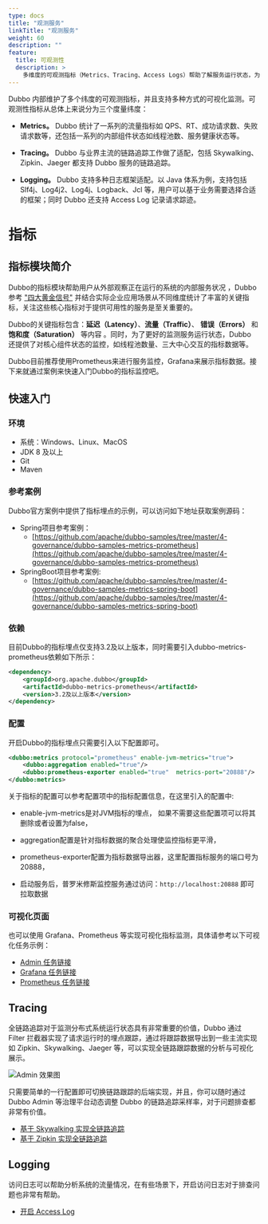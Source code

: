 ```yaml
---
type: docs
title: "观测服务"
linkTitle: "观测服务"
weight: 60
description: ""
feature:
  title: 可观测性
  description: >
    多维度的可观测指标（Metrics、Tracing、Access Logs）帮助了解服务运行状态，为持续定位、维护和优化服务提供依据，Admin 控制台帮助实现数据指标可视化展示
---
```


Dubbo 内部维护了多个纬度的可观测指标，并且支持多种方式的可视化监测。可观测性指标从总体上来说分为三个度量纬度：

* **Metrics。** Dubbo 统计了一系列的流量指标如 QPS、RT、成功请求数、失败请求数等，还包括一系列的内部组件状态如线程池数、服务健康状态等。

* **Tracing。** Dubbo 与业界主流的链路追踪工作做了适配，包括 Skywalking、Zipkin、Jaeger 都支持 Dubbo 服务的链路追踪。

* **Logging。** Dubbo 支持多种日志框架适配。以 Java 体系为例，支持包括 Slf4j、Log4j2、Log4j、Logback、Jcl 等，用户可以基于业务需要选择合适的框架；同时 Dubbo 还支持 Access Log 记录请求踪迹。

# 指标
## 指标模块简介
Dubbo的指标模块帮助用户从外部观察正在运行的系统的内部服务状况 ，Dubbo参考 ["四大黄金信号"](https://sre.google/sre-book/monitoring-distributed-systems/) 并结合实际企业应用场景从不同维度统计了丰富的关键指标，关注这些核心指标对于提供可用性的服务是至关重要的。 

Dubbo的关键指标包含：**延迟（Latency）**、**流量（Traffic）**、 **错误（Errors）** 和 **饱和度（Saturation）** 等内容 。同时，为了更好的监测服务运行状态，Dubbo 还提供了对核心组件状态的监控，如线程池数量、三大中心交互的指标数据等。

Dubbo目前推荐使用Prometheus来进行服务监控，Grafana来展示指标数据。接下来就通过案例来快速入门Dubbo的指标监控吧。

## 快速入门
### 环境
- 系统：Windows、Linux、MacOS
- JDK 8 及以上
- Git
- Maven

### 参考案例
Dubbo官方案例中提供了指标埋点的示例，可以访问如下地址获取案例源码：
- Spring项目参考案例：
  - [https://github.com/apache/dubbo-samples/tree/master/4-governance/dubbo-samples-metrics-prometheus](https://github.com/apache/dubbo-samples/tree/master/4-governance/dubbo-samples-metrics-prometheus)
- SpringBoot项目参考案例:
  - [https://github.com/apache/dubbo-samples/tree/master/4-governance/dubbo-samples-metrics-spring-boot](https://github.com/apache/dubbo-samples/tree/master/4-governance/dubbo-samples-metrics-spring-boot)

### 依赖
目前Dubbo的指标埋点仅支持3.2及以上版本，同时需要引入dubbo-metrics-prometheus依赖如下所示：
```xml
<dependency>
    <groupId>org.apache.dubbo</groupId>
    <artifactId>dubbo-metrics-prometheus</artifactId>
    <version>3.2及以上版本</version>
</dependency>
```

### 配置
开启Dubbo的指标埋点只需要引入以下配置即可。
```xml
<dubbo:metrics protocol="prometheus" enable-jvm-metrics="true">
    <dubbo:aggregation enabled="true"/>
    <dubbo:prometheus-exporter enabled="true"  metrics-port="20888"/>
</dubbo:metrics>
```
关于指标的配置可以参考配置项中的指标配置信息，在这里引入的配置中:
- enable-jvm-metrics是对JVM指标的埋点， 如果不需要这些配置项可以将其删除或者设置为false，
- aggregation配置是针对指标数据的聚合处理使监控指标更平滑，
- prometheus-exporter配置为指标数据导出器，这里配置指标服务的端口号为20888，

- 启动服务后，普罗米修斯监控服务通过访问：`http://localhost:20888` 即可拉取数据


### 可视化页面
也可以使用 Grafana、Prometheus 等实现可视化指标监测，具体请参考以下可视化任务示例：

* [Admin 任务链接](../../tasks/deploy)
* [Grafana 任务链接](../../tasks/observability)
* [Prometheus 任务链接](../../tasks/observability)

## Tracing
全链路追踪对于监测分布式系统运行状态具有非常重要的价值，Dubbo 通过 Filter 拦截器实现了请求运行时的埋点跟踪，通过将跟踪数据导出到一些主流实现如 Zipkin、Skywalking、Jaeger 等，可以实现全链路跟踪数据的分析与可视化展示。

![Admin 效果图](/imgs/v3/advantages/observability-tracing.png)

只需要简单的一行配置即可切换链路跟踪的后端实现，并且，你可以随时通过 Dubbo Admin 等治理平台动态调整 Dubbo 的链路追踪采样率，对于问题排查都非常有价值。

* [基于 Skywalking 实现全链路追踪](/)
* [基于 Zipkin 实现全链路追踪](/)

## Logging
访问日志可以帮助分析系统的流量情况，在有些场景下，开启访问日志对于排查问题也非常有帮助。

* [开启 Access Log](../../tasks/traffic-management/accesslog)

